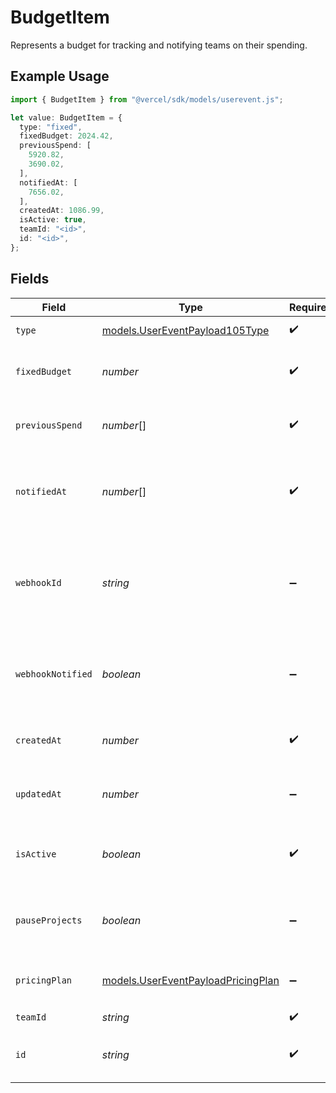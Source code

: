 # BudgetItem

Represents a budget for tracking and notifying teams on their spending.

## Example Usage

```typescript
import { BudgetItem } from "@vercel/sdk/models/userevent.js";

let value: BudgetItem = {
  type: "fixed",
  fixedBudget: 2024.42,
  previousSpend: [
    5920.82,
    3690.02,
  ],
  notifiedAt: [
    7656.02,
  ],
  createdAt: 1086.99,
  isActive: true,
  teamId: "<id>",
  id: "<id>",
};
```

## Fields

| Field                                                                          | Type                                                                           | Required                                                                       | Description                                                                    |
| ------------------------------------------------------------------------------ | ------------------------------------------------------------------------------ | ------------------------------------------------------------------------------ | ------------------------------------------------------------------------------ |
| `type`                                                                         | [models.UserEventPayload105Type](../models/usereventpayload105type.md)         | :heavy_check_mark:                                                             | The budget type                                                                |
| `fixedBudget`                                                                  | *number*                                                                       | :heavy_check_mark:                                                             | Budget amount (USD / dollars)                                                  |
| `previousSpend`                                                                | *number*[]                                                                     | :heavy_check_mark:                                                             | Array of the last 3 months of spend data                                       |
| `notifiedAt`                                                                   | *number*[]                                                                     | :heavy_check_mark:                                                             | Array of 50, 75, 100 to keep track of notifications sent out                   |
| `webhookId`                                                                    | *string*                                                                       | :heavy_minus_sign:                                                             | Webhook id that corresponds to a webhook in Cosmos webhook collection          |
| `webhookNotified`                                                              | *boolean*                                                                      | :heavy_minus_sign:                                                             | Keep track if the webhook has been called for the month                        |
| `createdAt`                                                                    | *number*                                                                       | :heavy_check_mark:                                                             | Date time when budget is created                                               |
| `updatedAt`                                                                    | *number*                                                                       | :heavy_minus_sign:                                                             | Date time when budget is updated last                                          |
| `isActive`                                                                     | *boolean*                                                                      | :heavy_check_mark:                                                             | Is the budget currently active for a customer                                  |
| `pauseProjects`                                                                | *boolean*                                                                      | :heavy_minus_sign:                                                             | Should all projects be paused if budget is exceeded                            |
| `pricingPlan`                                                                  | [models.UserEventPayloadPricingPlan](../models/usereventpayloadpricingplan.md) | :heavy_minus_sign:                                                             | The acive pricing plan the team is billed with                                 |
| `teamId`                                                                       | *string*                                                                       | :heavy_check_mark:                                                             | Partition key                                                                  |
| `id`                                                                           | *string*                                                                       | :heavy_check_mark:                                                             | Sort key that needs to be unique per teamId                                    |